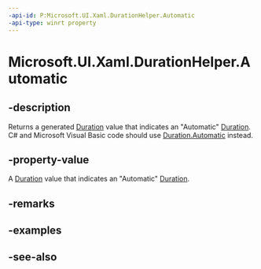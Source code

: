 ```yaml
---
-api-id: P:Microsoft.UI.Xaml.DurationHelper.Automatic
-api-type: winrt property
---
```


<!-- Property syntax
public Windows.UI.Xaml.Duration Automatic { get; }
-->

# Microsoft.UI.Xaml.DurationHelper.Automatic

## -description

 Returns a generated [Duration](duration.md) value that indicates an "Automatic" [Duration](duration.md). C# and Microsoft Visual Basic code should use [Duration.Automatic](/dotnet/api/windows.ui.xaml.duration.automatic?view=dotnet-uwp-10.0&preserve-view=true) instead.

## -property-value

A [Duration](duration.md) value that indicates an "Automatic" [Duration](duration.md).

## -remarks

## -examples

## -see-also
